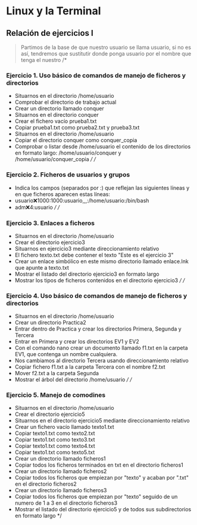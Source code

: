 # Linux y la Terminal

## Relación de ejercicios I

> Partimos de la base de que nuestro usuario se llama usuario, si no es así, tendremos que sustitutir donde ponga usuario por el nombre que tenga el nuestro
/*
### Ejercicio 1. Uso básico de comandos de manejo de ficheros y directorios
- Situarnos en el directorio /home/usuario
- Comprobar el directorio de trabajo actual
- Crear un directorio llamado conquer
- Situarnos en el directorio conquer
- Crear el fichero vacío prueba1.txt
- Copiar prueba1.txt como prueba2.txt y prueba3.txt
- Situarnos en el directorio /home/usuario
- Copiar el directorio conquer como conquer_copia
- Comprobar o listar desde /home/usuario el contenido de los directorios en formato largo: /home/usuario/conquer y /home/usuario/conquer_copia
*/
/*
### Ejercicio 2. Ficheros de usuarios y grupos
- Indica los campos (separados por :) que reflejan las siguientes líneas y en que ficheros aparecen estas líneas:
- usuario:x:1000:1000:usuario,,,:/home/usuario:/bin/bash
- adm:x:4:usuario
*/
/*
### Ejercicio 3. Enlaces a ficheros
- Situarnos en el directorio /home/usuario
- Crear el directorio ejercicio3
- Situarnos en ejercicio3 mediante direccionamiento relativo
- El fichero texto.txt debe contener el texto "Este es el ejercicio 3"
- Crear un enlace simbólico en este mismo directorio llamado enlace.lnk que apunte a texto.txt
- Mostrar el listado del directorio ejercicio3 en formato largo
- Mostrar los tipos de ficheros contenidos en el directorio ejercicio3
*/
/*
### Ejercicio 4. Uso básico de comandos de manejo de ficheros y directorios
- Situarnos en el directorio /home/usuario
- Crear un directorio Practica2
- Entrar dentro de Practica y crear los directorios Primera, Segunda y Tercera
- Entrar en Primera y crear los directorios EV1 y EV2
- Con el comando nano crear un documento llamado f1.txt en la carpeta EV1, que contenga un nombre cualquiera.
- Nos cambiamos al directorio Tercera usando direccionamiento relativo
- Copiar fichero f1.txt a la carpeta Tercera con el nombre f2.txt
- Mover f2.txt a la carpeta Segunda
- Mostrar el árbol del directorio /home/usuario
*/
/*
### Ejercicio 5. Manejo de comodines
- Situarnos en el directorio /home/usuario
- Crear el directorio ejercicio5
- Situarnos en el directorio ejercicio5 mediante direccionamiento relativo
- Crear un fichero vacío llamado texto1.txt
- Copiar texto1.txt como texto2.txt
- Copiar texto1.txt como texto3.txt
- Copiar texto1.txt como texto4.txt
- Copiar texto1.txt como texto5.txt
- Crear un directorio llamado ficheros1
- Copiar todos los ficheros terminados en txt en el directorio ficheros1
- Crear un directorio llamado ficheros2
- Copiar todos los ficheros que empiezan por "texto" y acaban por ".txt" en el directorio ficheros2
- Crear un directorio llamado ficheros3
- Copiar todos los ficheros que empiezan por "texto" seguido de un numero de 1 a 3 en el directorio ficheros3
- Mostrar el listado del directorio ejercicio5 y de todos sus subdirectorios en formato largo
*/